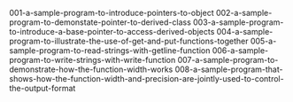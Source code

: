 001-a-sample-program-to-introduce-pointers-to-object
002-a-sample-program-to-demonstate-pointer-to-derived-class
003-a-sample-program-to-introduce-a-base-pointer-to-access-derived-objects
004-a-sample-program-to-illustrate-the-use-of-get-and-put-functions-together
005-a-sample-program-to-read-strings-with-getline-function
006-a-sample-program-to-write-strings-with-write-function
007-a-sample-program-to-demonstrate-how-the-function-width-works
008-a-sample-program-that-shows-how-the-function-width-and-precision-are-jointly-used-to-control-the-output-format